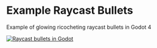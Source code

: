 # Example Raycast Bullets

Example of glowing ricocheting raycast bullets in Godot 4


[![Raycast bullets in Godot](https://img.youtube.com/vi/joMBVo_ZwKI/0.jpg)](https://www.youtube.com/watch?v=joMBVo_ZwKI, "Raycast bullets in Godot 4")
